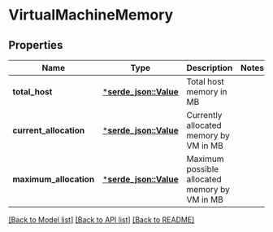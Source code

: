 # VirtualMachineMemory

## Properties
Name | Type | Description | Notes
------------ | ------------- | ------------- | -------------
**total_host** | [***serde_json::Value**](.md) | Total host memory in MB | 
**current_allocation** | [***serde_json::Value**](.md) | Currently allocated memory by VM in MB | 
**maximum_allocation** | [***serde_json::Value**](.md) | Maximum possible allocated memory by VM in MB | 

[[Back to Model list]](../README.md#documentation-for-models) [[Back to API list]](../README.md#documentation-for-api-endpoints) [[Back to README]](../README.md)


